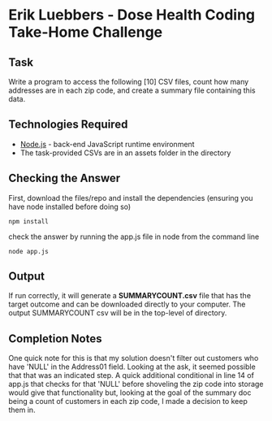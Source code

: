 # Erik Luebbers - Dose Health Coding Take-Home Challenge

## Task

Write a program to access the following [10] CSV files, count how many addresses are in each zip
code, and create a summary file containing this data.

## Technologies Required

- [Node.js](https://nodejs.org/en/) - back-end JavaScript runtime environment
- The task-provided CSVs are in an assets folder in the directory

## Checking the Answer

First, download the files/repo and install the dependencies (ensuring you have node installed before doing so)

```
npm install
```

check the answer by running the app.js file in node from the command line

```
node app.js
```

## Output

If run correctly, it will generate a **SUMMARYCOUNT.csv** file that has the target outcome and can be downloaded directly to your computer. The output SUMMARYCOUNT csv will be in the top-level of directory.

## Completion Notes

One quick note for this is that my solution doesn't filter out customers who have 'NULL' in the Address01 field. Looking at the ask, it seemed possible that that was an indicated step. A quick additional conditional in line 14 of app.js that checks for that 'NULL' before shoveling the zip code into storage would give that functionality but, looking at the goal of the summary doc being a count of customers in each zip code, I made a decision to keep them in.

